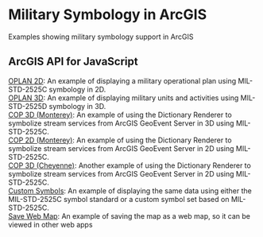 # Military Symbology in ArcGIS

Examples showing military symbology support in ArcGIS

## ArcGIS API for JavaScript

[OPLAN 2D](https://kerryrobinson.github.io/military-symbology/js/OPLAN_2D_config.html): An example of displaying a military operational plan using MIL-STD-2525C symbology in 2D.   
[OPLAN 3D](https://kerryrobinson.github.io/military-symbology/js/OPLAN_3D_config.html): An example of displaying military units and activities using MIL-STD-2525D symbology in 3D.   
[COP 3D (Monterey)](https://kerryrobinson.github.io/military-symbology/js/monterey_3D_stream_config.html): An example of using the Dictionary Renderer to symbolize stream services from ArcGIS GeoEvent Server in 3D using MIL-STD-2525C.  
[COP 2D (Monterey)](https://kerryrobinson.github.io/military-symbology/js/monterey_2D_stream_config.html): An example of using the Dictionary Renderer to symbolize stream services from ArcGIS GeoEvent Server in 2D using MIL-STD-2525C.  
[COP 3D (Cheyenne)](https://kerryrobinson.github.io/military-symbology/js/CheyenneCOP_3D.html): Another example of using the Dictionary Renderer to symbolize stream services from ArcGIS GeoEvent Server in 2D using MIL-STD-2525C.    
[Custom Symbols](https://kerryrobinson.github.io/military-symbology/js/CustomDictionary_3D.html): An example of displaying the same data using either the MIL-STD-2525C symbol standard or a custom symbol set based on MIL-STD-2525C.   
[Save Web Map](https://kerryrobinson.github.io/military-symbology/js/OPLAN_2D_savemap.html): An example of saving the map as a web map, so it can be viewed in other web apps
